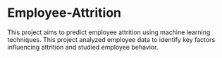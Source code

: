 # Employee-Attrition
This project aims to predict employee attrition using machine learning techniques. This project analyzed employee data to identify key factors influencing attrition and studied employee behavior.
